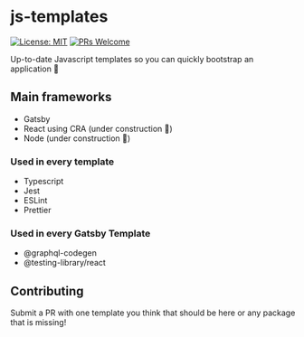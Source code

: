 # js-templates

[![License: MIT](https://img.shields.io/badge/License-MIT-yellow.svg)](https://opensource.org/licenses/MIT)
[![PRs Welcome](https://img.shields.io/badge/PRs-welcome-brightgreen.svg)](http://makeapullrequest.com)


Up-to-date Javascript templates so you can quickly bootstrap an application 🚀

## Main frameworks

- Gatsby
- React using CRA (under construction 👷)
- Node (under construction 👷)

### Used in every template

- Typescript
- Jest
- ESLint
- Prettier

### Used in every Gatsby Template

- @graphql-codegen
- @testing-library/react

## Contributing

Submit a PR with one template you think that should be here or any package that is missing!
